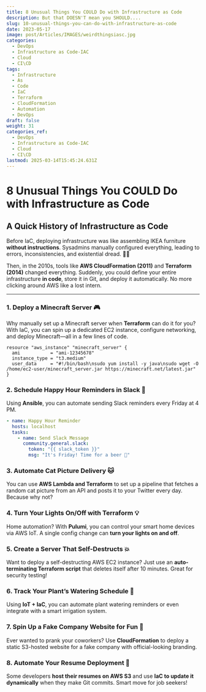 ```yaml
---
title: 8 Unusual Things You COULD Do with Infrastructure as Code
description: But that DOESN'T mean you SHOULD....
slug: 10-unusual-things-you-can-do-with-infrastructure-as-code
date: 2023-05-17
image: post/Articles/IMAGES/weirdthingsiasc.jpg
categories:
  - DevOps
  - Infrastructure as Code-IAC
  - Cloud
  - CI\CD
tags:
  - Infrastructure
  - As
  - Code
  - IaC
  - Terraform
  - CloudFormation
  - Automation
  - DevOps
draft: false
weight: 31
categories_ref:
  - DevOps
  - Infrastructure as Code-IAC
  - Cloud
  - CI\CD
lastmod: 2025-03-14T15:45:24.631Z
---
```

# 8 Unusual Things You COULD Do with Infrastructure as Code

<!-- 
## Introduction

You know Infrastructure as Code (IaC) is great for spinning up AWS servers, managing Kubernetes clusters, and making DevOps people look like wizards. But did you know it can also do some **pretty weird and wild things**? That’s right—IaC isn’t just about deploying boring ol’ cloud infrastructure. It can be used in **unexpected, hilarious, and even borderline ridiculous ways**. 🎩✨

In this article, we’re going to cover:
- A brief **history of IaC** (because nerd cred is important)
- **10 bizarre things** you can do with it
- Some code samples (because why not?)

Buckle up, it’s about to get weird. 🚀

---
-->

## A Quick History of Infrastructure as Code

Before IaC, deploying infrastructure was like assembling IKEA furniture **without instructions**. Sysadmins manually configured everything, leading to errors, inconsistencies, and existential dread. 😵‍💫

Then, in the 2010s, tools like **AWS CloudFormation (2011)** and **Terraform (2014)** changed everything. Suddenly, you could define your entire infrastructure **in code**, store it in Git, and deploy it automatically. No more clicking around AWS like a lost intern.

***

### 1. **Deploy a Minecraft Server** 🎮

Why manually set up a Minecraft server when **Terraform** can do it for you? With IaC, you can spin up a dedicated EC2 instance, configure networking, and deploy Minecraft—all in a few lines of code.

```hcl
resource "aws_instance" "minecraft_server" {
  ami           = "ami-12345678"
  instance_type = "t3.medium"
  user_data     = "#!/bin/bash\nsudo yum install -y java\nsudo wget -O /home/ec2-user/minecraft_server.jar https://minecraft.net/latest.jar"
}
```

### 2. **Schedule Happy Hour Reminders in Slack** 🍻

Using **Ansible**, you can automate sending Slack reminders every Friday at 4 PM.

```yaml
- name: Happy Hour Reminder
  hosts: localhost
  tasks:
    - name: Send Slack Message
      community.general.slack:
        token: "{{ slack_token }}"
        msg: "It's Friday! Time for a beer 🍺"
```

### 3. **Automate Cat Picture Delivery** 🐱

You can use **AWS Lambda and Terraform** to set up a pipeline that fetches a random cat picture from an API and posts it to your Twitter every day. Because why not?

### 4. **Turn Your Lights On/Off with Terraform** 💡

Home automation? With **Pulumi**, you can control your smart home devices via AWS IoT. A single config change can **turn your lights on and off**.

### 5. **Create a Server That Self-Destructs** 💥

Want to deploy a self-destructing AWS EC2 instance? Just use an **auto-terminating Terraform script** that deletes itself after 10 minutes. Great for security testing!

### 6. **Track Your Plant’s Watering Schedule** 🌱

Using **IoT + IaC**, you can automate plant watering reminders or even integrate with a smart irrigation system.

### 7. **Spin Up a Fake Company Website for Fun** 🏢

Ever wanted to prank your coworkers? Use **CloudFormation** to deploy a static S3-hosted website for a fake company with official-looking branding.

### 8. **Automate Your Resume Deployment** 📄

Some developers **host their resumes on AWS S3** and use **IaC to update it dynamically** when they make Git commits. Smart move for job seekers!

<!-- 
---

## Key Ideas Table

| Idea | Description |
|------|-------------|
| **Minecraft Server** | Deploy a fully automated Minecraft server with Terraform |
| **Slack Happy Hour** | Send automated Friday happy hour reminders via Ansible |
| **Cat Picture Bot** | AWS Lambda posts cat pictures daily to Twitter |
| **Smart Lights Control** | Pulumi + IoT to turn lights on/off remotely |
| **Self-Destructing Server** | EC2 instances that delete themselves automatically |
| **Plant Watering Tracker** | IoT-based plant monitoring system |
| **Fake Company Website** | Deploy a prank corporate website using IaC |
| **Resume Automation** | Automatically update and deploy your resume with Git commits |
| **Personal Jukebox** | Terraform-managed streaming server for personal music |
| **Automated Tinder Bot** | AI-powered swiping bot using Selenium + AWS Lambda |

---

## Reference Links

- https://www.terraform.io/
- https://aws.amazon.com/cloudformation/
- https://www.pulumi.com/
- https://docs.ansible.com/
- https://www.minecraft.net/

---

## Conclusion

Who said **Infrastructure as Code** had to be boring? Sure, IaC is great for managing cloud infrastructure, but as we’ve seen, it can also do **some truly ridiculous and fun things**.

So the next time someone tells you that Terraform and Ansible are just for AWS deployments, tell them you’re using IaC to control your lights, send Slack messages, and run a Tinder bot. 😆

Now go forth and automate some weird stuff! 🚀

-->
